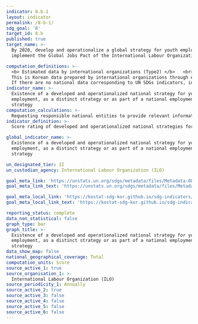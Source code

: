 ```yaml
---
indicator: 8.b.1
layout: indicator
permalink: /8-b-1/
sdg_goal: '8'
target_id: 8.b
published: true
target_name: >-
  By 2020, develop and operationalize a global strategy for youth employment and
  implement the Global Jobs Pact of the International Labour Organization

computation_definitions: >-
  <b> Estimated data by international organizations (Type2) </b>   <br>
  This is Korean data prepared by international organizations through estimation and modeling. <br>
  If there are no national data corresponding to UN SDGs indicators, international data are available for monitoring.
indicator_name: >-
  Existence of a developed and operationalized national strategy for youth
  employment, as a distinct strategy or as part of a national employment
  strategy
computation_calculations: >-
  Requesting responsible national entities to provide relevant information and support documents; a survey questionnaire is developed and administered by the ILO with biennial frequency to assess progress 
indicator_definition: >-
  Score rating of developed and operationalized national strategies for youth employment

global_indicator_name: >-
  Existence of a developed and operationalized national strategy for youth
  employment, as a distinct strategy or as part of a national employment
  strategy

un_designated_tier: II
un_custodian_agency: International Labour Organization (ILO)

goal_meta_link: 'https://unstats.un.org/sdgs/metadata/files/Metadata-08-0b-01.pdf'
goal_meta_link_text: 'https://unstats.un.org/sdgs/metadata/files/Metadata-08-0b-01.pdf'

goal_meta_local_link: 'https://kostat-sdg-kor.github.io/sdg-indicators/public/data/Metadata-08-0b-01_ENG.pdf'
goal_meta_local_link_text: 'https://kostat-sdg-kor.github.io/sdg-indicators/public/data/Metadata-08-0b-01_ENG.pdf'

reporting_status: complete
data_non_statistical: false
graph_type: bar
graph_title: >-
  Existence of a developed and operationalized national strategy for youth
  employment, as a distinct strategy or as part of a national employment
  strategy
data_show_map: false
national_geographical_coverage: Total
computation_units: Score
source_active_1: true
source_organisation_1: >-
  International Labour Organization (ILO)
source_periodicity_1: Annually 
source_active_2: true
source_active_3: false
source_active_4: false
source_active_5: false
source_active_6: false
---
```


